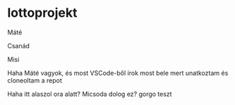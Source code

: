 # lottoprojekt


Máté

Csanád 

Misi


Haha Máté vagyok, és most VSCode-ből írok most bele mert unatkoztam és cloneoltam a repot 

Haha itt alaszol ora alatt?
Micsoda dolog ez?
gorgo teszt